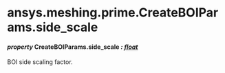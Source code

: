 # ansys.meshing.prime.CreateBOIParams.side_scale



#### *property* CreateBOIParams.side_scale *: [float](https://docs.python.org/3.11/library/functions.html#float)*

BOI side scaling factor.

<!-- !! processed by numpydoc !! -->
